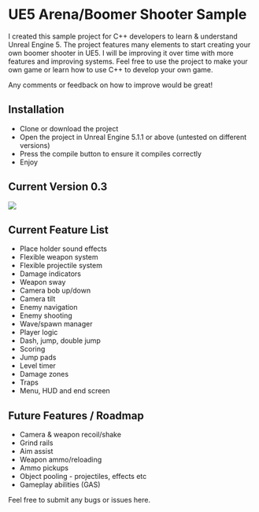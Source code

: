 # UE5 Arena/Boomer Shooter Sample
I created this sample project for C++ developers to learn & understand Unreal Engine 5. The project features many elements to start creating your own boomer shooter in UE5. I will be improving it over time with more features and improving systems. Feel free to use the project to make your own game or learn how to use C++ to develop your own game.

Any comments or feedback on how to improve would be great!

## Installation
- Clone or download the project
- Open the project in Unreal Engine 5.1.1 or above (untested on different versions)
- Press the compile button to ensure it compiles correctly
- Enjoy

## Current Version 0.3

![](https://github.com/KamikaziUk/UE5-Arena-Shooter-Sample/blob/main/Demo.gif)

## Current Feature List
- Place holder sound effects
- Flexible weapon system
- Flexible projectile system
- Damage indicators
- Weapon sway
- Camera bob up/down
- Camera tilt
- Enemy navigation
- Enemy shooting
- Wave/spawn manager
- Player logic
- Dash, jump, double jump
- Scoring
- Jump pads
- Level timer
- Damage zones
- Traps
- Menu, HUD and end screen

## Future Features / Roadmap
- Camera & weapon recoil/shake
- Grind rails
- Aim assist
- Weapon ammo/reloading
- Ammo pickups
- Object pooling - projectiles, effects etc
- Gameplay abilities (GAS)

Feel free to submit any bugs or issues here.
